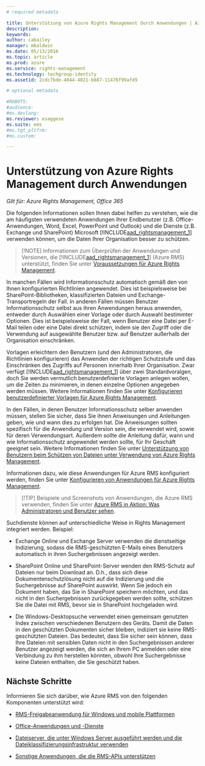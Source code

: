 ```yaml
---
# required metadata

title: Unterstützung von Azure Rights Management durch Anwendungen | Azure RMS
description:
keywords:
author: cabailey
manager: mbaldwin
ms.date: 05/13/2016
ms.topic: article
ms.prod: azure
ms.service: rights-management
ms.technology: techgroup-identity
ms.assetid: 2cdc7bde-4044-4021-b887-11476f99afd9

# optional metadata

#ROBOTS:
#audience:
#ms.devlang:
ms.reviewer: esaggese
ms.suite: ems
#ms.tgt_pltfrm:
#ms.custom:

---
```


# Unterstützung von Azure Rights Management durch Anwendungen

*Gilt für: Azure Rights Management, Office 365*

Die folgenden Informationen sollen Ihnen dabei helfen zu verstehen, wie die am häufigsten verwendeten Anwendungen Ihrer Endbenutzer (z.B. Office-Anwendungen, Word, Excel, PowerPoint und Outlook) und die Dienste (z.B. Exchange und SharePoint) Microsoft [!INCLUDE[aad_rightsmanagement_1](../includes/aad_rightsmanagement_1_md.md)] verwenden können, um die Daten Ihrer Organisation besser zu schützen. 
> [!NOTE] Informationen zum Überprüfen der Anwendungen und Versionen, die [!INCLUDE[aad_rightsmanagement_1](../includes/aad_rightsmanagement_1_md.md)] (Azure RMS) unterstützt, finden Sie unter [Voraussetzungen für Azure Rights Management](../get-started/requirements-azure-rms.md).

In manchen Fällen wird Informationsschutz automatisch gemäß den von Ihnen konfigurierten Richtlinien angewendet. Dies ist beispielsweise bei SharePoint-Bibliotheken, klassifizierten Dateien und Exchange-Transportregeln der Fall. In anderen Fällen müssen Benutzer Informationsschutz selbst aus ihren Anwendungen heraus anwenden, entweder durch Auswählen einer Vorlage oder durch Auswahl bestimmter Optionen. Dies ist beispielsweise der Fall, wenn Benutzer eine Datei per E-Mail teilen oder eine Datei direkt schützen, indem sie den Zugriff oder die Verwendung auf ausgewählte Benutzer bzw. auf Benutzer außerhalb der Organisation einschränken.

Vorlagen erleichtern den Benutzern (und den Administratoren, die Richtlinien konfigurieren) das Anwenden der richtigen Schutzstufe und das Einschränken des Zugriffs auf Personen innerhalb Ihrer Organisation. Zwar verfügt [!INCLUDE[aad_rightsmanagement_1](../includes/aad_rightsmanagement_1_md.md)] über zwei Standardvoralgen, doch Sie werden vermutlich benutzerdefinierte Vorlagen anlegen wollen, um die Zeiten zu minimieren, in denen einzelne Optionen angegeben werden müssen. Weitere Informationen finden Sie unter [Konfigurieren benutzerdefinierter Vorlagen für Azure Rights Management](../deploy-use/configure-custom-templates.md).

In den Fällen, in denen Benutzer Informationsschutz selber anwenden müssen, stellen Sie sicher, dass Sie ihnen Anweisungen und Anleitungen geben, wie und wann dies zu erfolgen hat. Die Anweisungen sollten spezifisch für die Anwendung und Version sein, die verwendet wird, sowie für deren Verwendungsart. Außerdem sollte die Anleitung dafür, wann und wie Informationsschutz angewendet werden sollte, für Ihr Geschäft geeignet sein. Weitere Informationen finden Sie unter [Unterstützung von Benutzern beim Schützen von Dateien unter Verwendung von Azure Rights Management](../deploy-use/help-users.md).

Informationen dazu, wie diese Anwendungen für Azure RMS konfiguriert werden, finden Sie unter [Konfigurieren von Anwendungen für Azure Rights Management](../deploy-use/configure-applications.md).

> [!TIP] Beispiele und Screenshots von Anwendungen, die Azure RMS verwenden, finden Sie unter [Azure RMS in Aktion: Was Administratoren und Benutzer sehen](what-admins-users-see.md).

Suchdienste können auf unterschiedliche Weise in Rights Management integriert werden. Beispiel: 

- Exchange Online und Exchange Server verwenden die dienstseitige Indizierung, sodass die RMS-geschützten E-Mails eines Benutzers automatisch in ihren Suchergebnissen angezeigt werden. 

- SharePoint Online und SharePoint-Server wenden den RMS-Schutz auf Dateien nur beim Download an. D.h., dass sich diese Dokumentenschutzlösung nicht auf die Indizierung und die Suchergebnisse auf SharePoint auswirkt. Wenn Sie jedoch ein Dokument haben, das Sie in SharePoint speichern möchten, und das nicht in den Suchergebnissen zurückgegeben werden sollte, schützen Sie die Datei mit RMS, bevor sie in SharePoint hochgeladen wird.

- Die Windows-Desktopsuche verwendet einen gemeinsam genutzten Index zwischen verschiedenen Benutzern des Geräts. Damit die Daten in den geschützten Dokumenten sicher bleiben, indiziert sie keine RMS-geschützten Dateien. Das bedeutet, dass Sie sicher sein können, dass Ihre Dateien mit sensiblen Daten nicht in den Suchergebnissen anderer Benutzer angezeigt werden, die sich an Ihrem PC anmelden oder eine Verbindung zu ihm herstellen könnten, obwohl Ihre Suchergebnisse keine Dateien enthalten, die Sie geschützt haben. 



## Nächste Schritte

Informieren Sie sich darüber, wie Azure RMS von den folgenden Komponenten unterstützt wird:

-   [RMS-Freigabeanwendung für Windows und mobile Plattformen](sharing-app-support.md)

-   [Office-Anwendungen und -Dienste](office-apps-services-support.md)

-   [Dateiserver, die unter Windows Server ausgeführt werden und die Dateiklassifizierungsinfrastruktur verwenden](file-server-support.md)

-   [Sonstige Anwendungen, die die RMS-APIs unterstützen](api-support.md)



<!--HONumber=May16_HO3-->


